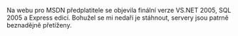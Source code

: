 <!-- dcterms:identifier = aspnetcz#55 -->
<!-- dcterms:title = Whidbey je venku! -->
<!-- dcterms:abstract = Na webu pro MSDN předplatitele se objevila finální verze VS.NET 2005, SQL 2005 a Express edicí. -->
<!-- np9:categoryId = 1 -->
<!-- x4w:category = IT -->
<!-- np9:authorId = 1 -->
<!-- np9:authorEmail = michal.valasek@altairis.cz -->
<!-- dcterms:creator = Michal Altair Valášek -->
<!-- dcterms:created = 2005-10-27T19:54:48.063+02:00 -->
<!-- dcterms:dateAccepted = 2005-10-27T19:54:48.063+02:00 -->

Na webu pro MSDN předplatitele se objevila finální verze VS.NET 2005, SQL 2005 a Express edicí. Bohužel se mi nedaří je stáhnout, servery jsou patrně beznadějně přetíženy.